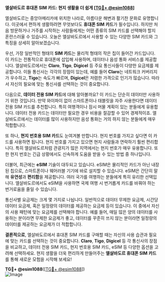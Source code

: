 **엘살바도르 휴대폰 SIM 카드: 현지 생활을 더 쉽게 [[TG💪+ @esim1088](https://t.me/s/esim1088)]**

엘살바도르는 중앙아메리카에 위치한 나라로, 아름다운 해변과 활기찬 문화로 유명합니다. 이곳에서 편하게 생활하려면 무엇보다도 **휴대폰 SIM 카드**가 필수입니다. 하지만 처음 방문하거나 거주를 시작하는 사람들에게는 어떤 종류의 SIM 카드를 선택해야 할지 혼란스러울 수 있습니다. 오늘은 엘살바도르에서 사용할 수 있는 다양한 SIM 카드와 그 특징을 상세히 알아보겠습니다.

우선, 가장 일반적인 형태의 **SIM 카드**는 물리적 형태의 작은 칩이 들어간 카드입니다. 이 카드는 전통적으로 휴대폰에 삽입해 사용하며, 데이터나 음성 통화 서비스를 제공합니다. 엘살바도르에서는 **Claro**, **Tigo**, **Digicel** 등 주요 통신사들이 다양한 요금제를 제공합니다. 이들 통신사는 각각의 장점이 있는데, 예를 들어 **Claro**는 네트워크 커버리지가 우수하고, **Tigo**는 속도가 빠르며, **Digicel**은 저렴한 가격으로 인기가 많습니다. 따라서 자신의 필요에 맞는 통신사를 선택하는 것이 중요합니다.

다음으로, **데이터 전용 SIM 카드**에 대해 알아볼까요? 이 카드는 단순히 데이터만 사용하기 위한 것입니다. 만약 와이파이 없이 스마트폰이나 태블릿을 자주 사용한다면 데이터 전용 SIM 카드를 추천합니다. 특히 여행객이나 잠시 머물 계획이 있는 분들에게 유용합니다. 데이터 전용 카드는 데이터만 필요한 경우 비용을 절감할 수 있어 경제적이죠. 엘살바도르에서는 데이터를 많이 사용하지만 음성 통화는 거의 하지 않는 분들에게 매우 적합합니다.

또 하나, **현지 번호용 SIM 카드**도 눈여겨볼 만합니다. 현지 번호를 가지고 싶다면 이 카드를 사용하면 됩니다. 현지 번호를 가지고 있으면 현지 사람들과 연락하기 훨씬 편리합니다. 특히 엘살바도르처럼 관광지가 많은 지역에서는 현지 번호가 매우 유용합니다. 또한 현지 번호는 긴급 상황에서도 신속하게 도움을 받을 수 있는 방법 중 하나입니다.

더불어, 최근에는 **eSIM** 기술이 대두되고 있습니다. eSIM은 물리적인 카드가 아닌 내장된 칩으로, 스마트폰이나 웨어러블 기기에 바로 설치할 수 있습니다. eSIM은 간단히 말해 **유연성**과 **편리함**을 제공합니다. 여러 국가를 여행하는 분들에게 특히 유리한 선택입니다. 엘살바도르에서도 eSIM을 사용하면 국제 여행 시 번거롭게 카드를 바꿔야 하는 번거로움을 줄일 수 있습니다.

통신사별 요금제는 크게 몇 가지로 나뉩니다. 일반적으로 데이터 무제한 요금제, 시간당 데이터 요금제, 혹은 일정량의 데이터를 제공하는 요금제 등이 있습니다. 이 중에서 자신의 사용 패턴에 맞는 요금제를 선택해야 합니다. 예를 들어, 매일 많은 양의 데이터를 사용하는 분이라면 무제한 요금제가 좋고, 데이터를 꾸준히 쓰지 않는 분이라면 일정량의 데이터를 제공하는 요금제가 더 적합합니다.

**결론적으로**, 엘살바도르에서 휴대폰 SIM 카드를 구매할 때는 자신의 사용 습관과 필요에 맞는 카드를 선택하는 것이 중요합니다. **Claro**, **Tigo**, **Digicel** 등 각 통신사의 장점을 비교하고, 데이터 전용 SIM 카드, 현지 번호용 SIM 카드, eSIM 등 다양한 옵션을 고려해 선택하세요. 현지 생활을 더욱 편리하게 만들어주는 **엘살바도르 휴대폰 SIM 카드**를 통해 새로운 모험을 시작해 보세요!

**TG💪+ @esim1088**([[TG💪+ @esim1088](https://t.me/s/esim1088)])  
![Image](https://i.postimg.cc/Y0z9fWf4/image.png)